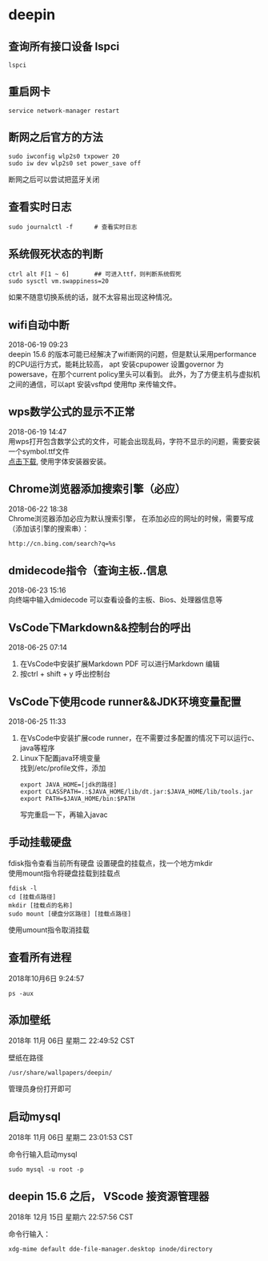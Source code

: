 # deepin

## 查询所有接口设备 lspci

``` shell
lspci
```

## 重启网卡

``` shell
service network-manager restart
```

## 断网之后官方的方法

``` shell
sudo iwconfig wlp2s0 txpower 20
sudo iw dev wlp2s0 set power_save off
```

断网之后可以尝试把蓝牙关闭

## 查看实时日志

``` shell
sudo journalctl -f      # 查看实时日志
```

## 系统假死状态的判断

``` shell
ctrl alt F[1 ~ 6]       ## 可进入ttf，则判断系统假死
sudo sysctl vm.swappiness=20
```

如果不随意切换系统的话，就不太容易出现这种情况。

## wifi自动中断

2018-06-19 09:23  
deepin 15.6 的版本可能已经解决了wifi断网的问题，但是默认采用performance的CPU运行方式，能耗比较高，
apt 安装cpupower 设置governor 为powersave，在那个current policy里头可以看到。
此外，为了方便主机与虚拟机之间的通信，可以apt 安装vsftpd 使用ftp 来传输文件。

## wps数学公式的显示不正常

2018-06-19 14:47  
用wps打开包含数学公式的文件，可能会出现乱码，字符不显示的问题，需要安装一个symbol.ttf文件  
[点击下载](https://www.cr173.com/font/32458.html),
使用字体安装器安装。

## Chrome浏览器添加搜索引擎（必应）

2018-06-22 18:38  
Chrome浏览器添加必应为默认搜索引擎，
在添加必应的网址的时候，需要写成（添加该引擎的搜索串）：

``` html
http://cn.bing.com/search?q=%s
```

## dmidecode指令（查询主板..信息

2018-06-23 15:16  
向终端中输入dmidecode 可以查看设备的主板、Bios、处理器信息等

## VsCode下Markdown&&控制台的呼出

2018-06-25 07:14

1. 在VsCode中安装扩展Markdown PDF 可以进行Markdown 编辑
2. 按ctrl + shift + y 呼出控制台

## VsCode下使用code runner&&JDK环境变量配置

2018-06-25 11:33  

1. 在VsCode中安装扩展code runner，在不需要过多配置的情况下可以运行c、java等程序
1. Linux下配置java环境变量  
    找到/etc/profile文件，添加
    ``` shell
    export JAVA_HOME=[jdk的路径]
    export CLASSPATH=.:$JAVA_HOME/lib/dt.jar:$JAVA_HOME/lib/tools.jar
    export PATH=$JAVA_HOME/bin:$PATH
    ```
    写完重启一下，再输入javac

## 手动挂载硬盘

fdisk指令查看当前所有硬盘
设置硬盘的挂载点，找一个地方mkdir  
使用mount指令将硬盘挂载到挂载点

``` shell
fdisk -l
cd [挂载点路径]
mkdir [挂载点的名称]
sudo mount [硬盘分区路径] [挂载点路径]
```

使用umount指令取消挂载

## 查看所有进程

2018年10月6日 9:24:57

``` shell
ps -aux
```

## 添加壁纸

2018年 11月 06日 星期二 22:49:52 CST

壁纸在路径

``` shell
/usr/share/wallpapers/deepin/
```

管理员身份打开即可

## 启动mysql

2018年 11月 06日 星期二 23:01:53 CST

命令行输入启动mysql

``` shell
sudo mysql -u root -p
```

## deepin 15.6 之后， VScode 接资源管理器

2018年 12月 15日 星期六 22:57:56 CST

命令行输入：

``` shell
xdg-mime default dde-file-manager.desktop inode/directory
```